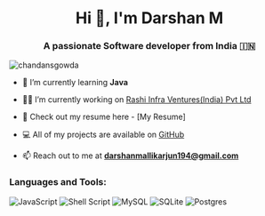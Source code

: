 <h1 align="center">Hi 👋, I'm Darshan M</h1>
<h3 align="center">A passionate Software developer from India 🇮🇳 </h3>

<p align="left"> <img src="https://komarev.com/ghpvc/?username=chandansgowda&label=Profile%20views&color=0e75b6&style=flat" alt="chandansgowda" /> </p>

- 🌱 I’m currently learning **Java**

- 👨‍💻 I’m currently working on [Rashi Infra Ventures(India) Pvt Ltd]([https://github.com/AOSSIE-Org/Resonate](https://www.rashiventures.com/))

- 📑 Check out my resume here - [My Resume]

- 💻 All of my projects are available on [GitHub](https://github.com/darsh-mallikarjun)

- 📫 Reach out to me at **darshanmallikarjun194@gmail.com**

<h3 align="left">Languages and Tools:</h3>

![JavaScript](https://img.shields.io/badge/javascript-%23323330.svg?style=flat&logo=javascript&logoColor=%23F7DF1E) ![Shell Script](https://img.shields.io/badge/shell_script-%23121011.svg?style=flat&logo=gnu-bash&logoColor=white) 
![MySQL](https://img.shields.io/badge/mysql-%2300f.svg?style=flat&logo=mysql&logoColor=white) ![SQLite](https://img.shields.io/badge/sqlite-%2307405e.svg?style=flat&logo=sqlite&logoColor=white) ![Postgres](https://img.shields.io/badge/postgres-%23316192.svg?style=flat&logo=postgresql&logoColor=white) 
